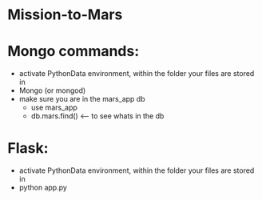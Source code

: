 # Mission-to-Mars

# Mongo commands:
- activate PythonData environment, within the folder your files are stored in
- Mongo (or mongod)
- make sure you are in the mars_app db 
   - use mars_app
   - db.mars.find() <-- to see whats in the db

# Flask: 
- activate PythonData environment, within the folder your files are stored in
- python app.py

